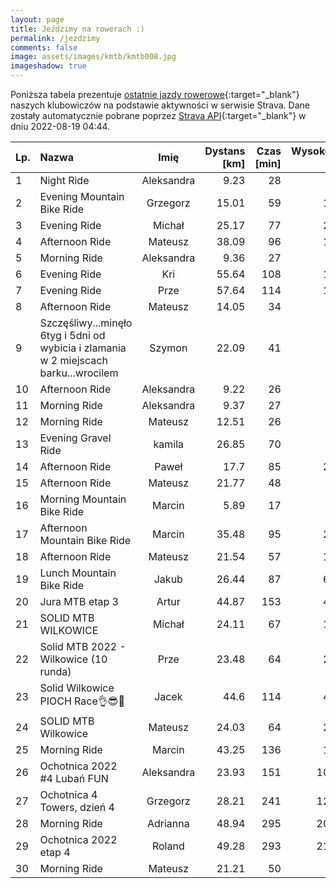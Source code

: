 ```yaml
---
layout: page
title: Jeździmy na rowerach :)
permalink: /jezdzimy
comments: false
image: assets/images/kmtb/kmtb008.jpg
imageshadow: true
---
```


Poniższa tabela prezentuje [ostatnie jazdy rowerowe](https://www.strava.com/clubs/336381){:target="_blank"} naszych klubowiczów na podstawie aktywności w serwisie Strava. Dane zostały automatycznie pobrane poprzez [Strava API](https://developers.strava.com/docs/reference/#api-Clubs-getClubActivitiesById){:target="_blank"} w dniu 2022-08-19 04:44.

Lp. | Nazwa | Imię | Dystans [km] | Czas [min] | Wysokość [m]
:--- | :--- | :---: | ---: | ---: | ---:
1|Night Ride|Aleksandra|9.23|28|32
2|Evening Mountain Bike Ride|Grzegorz|15.01|59|117
3|Evening Ride|Michał|25.17|77|259
4|Afternoon Ride|Mateusz|38.09|96|123
5|Morning Ride|Aleksandra|9.36|27|24
6|Evening Ride|Kri|55.64|108|165
7|Evening Ride|Prze|57.64|114|166
8|Afternoon Ride|Mateusz|14.05|34|45
9|Szczęśliwy...minęło 6tyg i 5dni od wybicia i zlamania w 2 miejscach barku...wrocilem|Szymon|22.09|41|76
10|Afternoon Ride|Aleksandra|9.22|26|27
11|Morning Ride|Aleksandra|9.37|27|18
12|Morning Ride|Mateusz|12.51|26|37
13|Evening Gravel Ride|kamila|26.85|70|89
14|Afternoon Ride |Paweł|17.7|85|278
15|Afternoon Ride|Mateusz|21.77|48|42
16|Morning Mountain Bike Ride|Marcin|5.89|17|31
17|Afternoon Mountain Bike Ride|Marcin|35.48|95|287
18|Afternoon Ride|Mateusz|21.54|57|154
19|Lunch Mountain Bike Ride|Jakub|26.44|87|636
20|Jura MTB etap 3|Artur|44.87|153|495
21|SOLID MTB WILKOWICE |Michał|24.11|67|197
22|Solid MTB 2022 - Wilkowice (10 runda)|Prze|23.48|64|235
23|Solid Wilkowice PIOCH Race👌😎🤣|Jacek|44.6|114|490
24|SOLID MTB Wilkowice|Mateusz|24.03|64|267
25|Morning Ride|Marcin|43.25|136|121
26|Ochotnica 2022 #4 Lubań FUN|Aleksandra|23.93|151|1069
27|Ochotnica 4 Towers, dzień 4|Grzegorz|28.21|241|1243
28|Morning Ride|Adrianna|48.94|295|2037
29|Ochotnica 2022 etap 4|Roland|49.28|293|2177
30|Morning Ride|Mateusz|21.21|50|61
